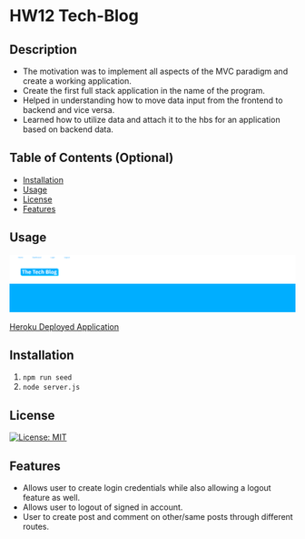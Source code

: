 # HW12 Tech-Blog

## Description
- The motivation was to implement all aspects of the MVC paradigm and create a working application. 
- Create the first full stack application in the name of the program.
- Helped in understanding how to move data input from the frontend to backend and vice versa. 
- Learned how to utilize data and attach it to the hbs for an application based on backend data.

## Table of Contents (Optional)
- [Installation](#installation)
- [Usage](#usage)
- [License](#license)
- [Features](#features)

## Usage

![screenshot1](screenshot1.jpg)

[Heroku Deployed Application](https://ancient-woodland-85657.herokuapp.com/)


## Installation

1. ``` npm run seed ```
2. ``` node server.js ```

## License
[![License: MIT](https://img.shields.io/badge/License-MIT-yellow.svg)](https://opensource.org/licenses/MIT)

## Features
- Allows user to create login credentials while also allowing a logout feature as well.
- Allows user to logout of signed in account.
- User to create post and comment on other/same posts through different routes.
